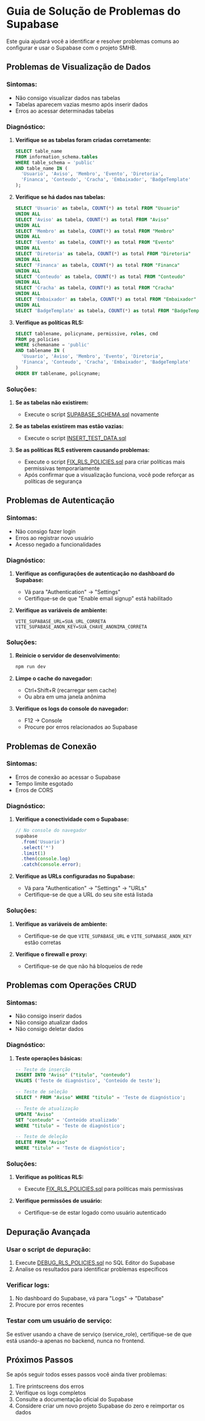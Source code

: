 # Guia de Solução de Problemas do Supabase

Este guia ajudará você a identificar e resolver problemas comuns ao configurar e usar o Supabase com o projeto SMHB.

## Problemas de Visualização de Dados

### Sintomas:
- Não consigo visualizar dados nas tabelas
- Tabelas aparecem vazias mesmo após inserir dados
- Erros ao acessar determinadas tabelas

### Diagnóstico:

1. **Verifique se as tabelas foram criadas corretamente:**
   ```sql
   SELECT table_name 
   FROM information_schema.tables 
   WHERE table_schema = 'public' 
   AND table_name IN (
     'Usuario', 'Aviso', 'Membro', 'Evento', 'Diretoria', 
     'Financa', 'Conteudo', 'Cracha', 'Embaixador', 'BadgeTemplate'
   );
   ```

2. **Verifique se há dados nas tabelas:**
   ```sql
   SELECT 'Usuario' as tabela, COUNT(*) as total FROM "Usuario"
   UNION ALL
   SELECT 'Aviso' as tabela, COUNT(*) as total FROM "Aviso"
   UNION ALL
   SELECT 'Membro' as tabela, COUNT(*) as total FROM "Membro"
   UNION ALL
   SELECT 'Evento' as tabela, COUNT(*) as total FROM "Evento"
   UNION ALL
   SELECT 'Diretoria' as tabela, COUNT(*) as total FROM "Diretoria"
   UNION ALL
   SELECT 'Financa' as tabela, COUNT(*) as total FROM "Financa"
   UNION ALL
   SELECT 'Conteudo' as tabela, COUNT(*) as total FROM "Conteudo"
   UNION ALL
   SELECT 'Cracha' as tabela, COUNT(*) as total FROM "Cracha"
   UNION ALL
   SELECT 'Embaixador' as tabela, COUNT(*) as total FROM "Embaixador"
   UNION ALL
   SELECT 'BadgeTemplate' as tabela, COUNT(*) as total FROM "BadgeTemplate";
   ```

3. **Verifique as políticas RLS:**
   ```sql
   SELECT tablename, policyname, permissive, roles, cmd
   FROM pg_policies 
   WHERE schemaname = 'public'
   AND tablename IN (
     'Usuario', 'Aviso', 'Membro', 'Evento', 'Diretoria', 
     'Financa', 'Conteudo', 'Cracha', 'Embaixador', 'BadgeTemplate'
   )
   ORDER BY tablename, policyname;
   ```

### Soluções:

1. **Se as tabelas não existirem:**
   - Execute o script [SUPABASE_SCHEMA.sql](file:///c:/Users/sergi/Downloads/smhb-sistema-main/smhb-sistema-main/SUPABASE_SCHEMA.sql) novamente

2. **Se as tabelas existirem mas estão vazias:**
   - Execute o script [INSERT_TEST_DATA.sql](file:///c:/Users/sergi/Downloads/smhb-sistema-main/smhb-sistema-main/INSERT_TEST_DATA.sql)

3. **Se as políticas RLS estiverem causando problemas:**
   - Execute o script [FIX_RLS_POLICIES.sql](file:///c:/Users/sergi/Downloads/smhb-sistema-main/smhb-sistema-main/FIX_RLS_POLICIES.sql) para criar políticas mais permissivas temporariamente
   - Após confirmar que a visualização funciona, você pode reforçar as políticas de segurança

## Problemas de Autenticação

### Sintomas:
- Não consigo fazer login
- Erros ao registrar novo usuário
- Acesso negado a funcionalidades

### Diagnóstico:

1. **Verifique as configurações de autenticação no dashboard do Supabase:**
   - Vá para "Authentication" → "Settings"
   - Certifique-se de que "Enable email signup" está habilitado

2. **Verifique as variáveis de ambiente:**
   ```env
   VITE_SUPABASE_URL=SUA_URL_CORRETA
   VITE_SUPABASE_ANON_KEY=SUA_CHAVE_ANONIMA_CORRETA
   ```

### Soluções:

1. **Reinicie o servidor de desenvolvimento:**
   ```bash
   npm run dev
   ```

2. **Limpe o cache do navegador:**
   - Ctrl+Shift+R (recarregar sem cache)
   - Ou abra em uma janela anônima

3. **Verifique os logs do console do navegador:**
   - F12 → Console
   - Procure por erros relacionados ao Supabase

## Problemas de Conexão

### Sintomas:
- Erros de conexão ao acessar o Supabase
- Tempo limite esgotado
- Erros de CORS

### Diagnóstico:

1. **Verifique a conectividade com o Supabase:**
   ```javascript
   // No console do navegador
   supabase
     .from('Usuario')
     .select('*')
     .limit(1)
     .then(console.log)
     .catch(console.error);
   ```

2. **Verifique as URLs configuradas no Supabase:**
   - Vá para "Authentication" → "Settings" → "URLs"
   - Certifique-se de que a URL do seu site está listada

### Soluções:

1. **Verifique as variáveis de ambiente:**
   - Certifique-se de que `VITE_SUPABASE_URL` e `VITE_SUPABASE_ANON_KEY` estão corretas

2. **Verifique o firewall e proxy:**
   - Certifique-se de que não há bloqueios de rede

## Problemas com Operações CRUD

### Sintomas:
- Não consigo inserir dados
- Não consigo atualizar dados
- Não consigo deletar dados

### Diagnóstico:

1. **Teste operações básicas:**
   ```sql
   -- Teste de inserção
   INSERT INTO "Aviso" ("titulo", "conteudo") 
   VALUES ('Teste de diagnóstico', 'Conteúdo de teste');
   
   -- Teste de seleção
   SELECT * FROM "Aviso" WHERE "titulo" = 'Teste de diagnóstico';
   
   -- Teste de atualização
   UPDATE "Aviso" 
   SET "conteudo" = 'Conteúdo atualizado' 
   WHERE "titulo" = 'Teste de diagnóstico';
   
   -- Teste de deleção
   DELETE FROM "Aviso" 
   WHERE "titulo" = 'Teste de diagnóstico';
   ```

### Soluções:

1. **Verifique as políticas RLS:**
   - Execute [FIX_RLS_POLICIES.sql](file:///c:/Users/sergi/Downloads/smhb-sistema-main/smhb-sistema-main/FIX_RLS_POLICIES.sql) para políticas mais permissivas

2. **Verifique permissões de usuário:**
   - Certifique-se de estar logado como usuário autenticado

## Depuração Avançada

### Usar o script de depuração:
1. Execute [DEBUG_RLS_POLICIES.sql](file:///c:/Users/sergi/Downloads/smhb-sistema-main/smhb-sistema-main/DEBUG_RLS_POLICIES.sql) no SQL Editor do Supabase
2. Analise os resultados para identificar problemas específicos

### Verificar logs:
1. No dashboard do Supabase, vá para "Logs" → "Database"
2. Procure por erros recentes

### Testar com um usuário de serviço:
Se estiver usando a chave de serviço (service_role), certifique-se de que está usando-a apenas no backend, nunca no frontend.

## Próximos Passos

Se após seguir todos esses passos você ainda tiver problemas:

1. Tire printscreens dos erros
2. Verifique os logs completos
3. Consulte a documentação oficial do Supabase
4. Considere criar um novo projeto Supabase do zero e reimportar os dados
